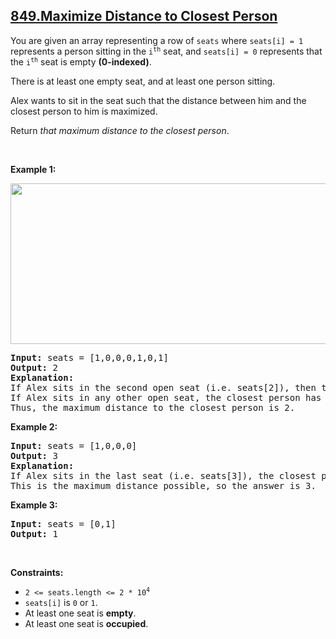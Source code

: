 ## [849.Maximize Distance to Closest Person](https://leetcode.com/problems/maximize-distance-to-closest-person/)
<p>You are given an array representing a row of <code>seats</code> where <code>seats[i] = 1</code> represents a person sitting in the <code>i<sup>th</sup></code> seat, and <code>seats[i] = 0</code> represents that the <code>i<sup>th</sup></code> seat is empty <strong>(0-indexed)</strong>.</p>

<p>There is at least one empty seat, and at least one person sitting.</p>

<p>Alex wants to sit in the seat such that the distance between him and the closest person to him is maximized.&nbsp;</p>

<p>Return <em>that maximum distance to the closest person</em>.</p>

<p>&nbsp;</p>
<p><strong class="example">Example 1:</strong></p>
<img alt="" src="https://assets.leetcode.com/uploads/2020/09/10/distance.jpg" style="width: 650px; height: 257px;" />
<pre>
<strong>Input:</strong> seats = [1,0,0,0,1,0,1]
<strong>Output:</strong> 2
<strong>Explanation: </strong>
If Alex sits in the second open seat (i.e. seats[2]), then the closest person has distance 2.
If Alex sits in any other open seat, the closest person has distance 1.
Thus, the maximum distance to the closest person is 2.
</pre>

<p><strong class="example">Example 2:</strong></p>

<pre>
<strong>Input:</strong> seats = [1,0,0,0]
<strong>Output:</strong> 3
<strong>Explanation: </strong>
If Alex sits in the last seat (i.e. seats[3]), the closest person is 3 seats away.
This is the maximum distance possible, so the answer is 3.
</pre>

<p><strong class="example">Example 3:</strong></p>

<pre>
<strong>Input:</strong> seats = [0,1]
<strong>Output:</strong> 1
</pre>

<p>&nbsp;</p>
<p><strong>Constraints:</strong></p>

<ul>
	<li><code>2 &lt;= seats.length &lt;= 2 * 10<sup>4</sup></code></li>
	<li><code>seats[i]</code>&nbsp;is <code>0</code> or&nbsp;<code>1</code>.</li>
	<li>At least one seat is <strong>empty</strong>.</li>
	<li>At least one seat is <strong>occupied</strong>.</li>
</ul>
